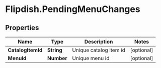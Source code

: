 # Flipdish.PendingMenuChanges

## Properties
Name | Type | Description | Notes
------------ | ------------- | ------------- | -------------
**CatalogItemId** | **String** | Unique catalog item id | [optional] 
**MenuId** | **Number** | Unique menu id | [optional] 



